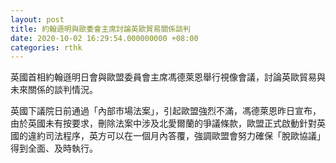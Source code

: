 ```yaml
---
layout: post
title: 約翰遜明與歐委會主席討論英歐貿易關係談判
date: 2020-10-02 16:29:54.000000000 +08:00
categories: rthk
---
```


英國首相約翰遜明日會與歐盟委員會主席馮德萊恩舉行視像會議，討論英歐貿易與未來關係的談判情況。

英國下議院日前通過「內部市場法案」，引起歐盟強烈不滿，馮德萊恩昨日宣布，由於英國未有按要求，刪除法案中涉及北愛爾蘭的爭議條款，歐盟正式啟動針對英國的違約司法程序，英方可以在一個月內答覆，強調歐盟會努力確保「脫歐協議」得到全面、及時執行。
